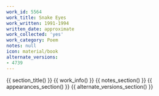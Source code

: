```yaml
---
work_id: 5564
work_title: Snake Eyes
work_written: 1991-1994
written_date: approximate
work_collected: 'yes'
work_category: Poem
notes: null
icon: material/book
alternate_versions:
- 4739
---
```


{{ section_title() }}
{{ work_info() }}
{{ notes_section() }}
{{ appearances_section() }}
{{ alternate_versions_section() }}